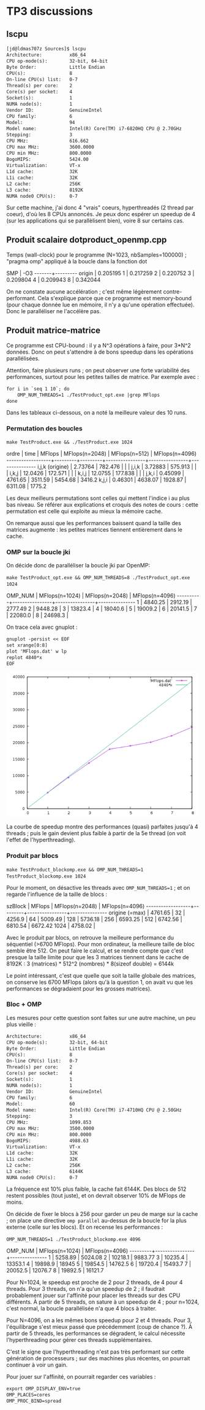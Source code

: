 

# TP3 discussions


## lscpu
```
[jd@ldmas707z Sources]$ lscpu
Architecture:          x86_64
CPU op-mode(s):        32-bit, 64-bit
Byte Order:            Little Endian
CPU(s):                8
On-line CPU(s) list:   0-7
Thread(s) per core:    2
Core(s) per socket:    4
Socket(s):             1
NUMA node(s):          1
Vendor ID:             GenuineIntel
CPU family:            6
Model:                 94
Model name:            Intel(R) Core(TM) i7-6820HQ CPU @ 2.70GHz
Stepping:              3
CPU MHz:               616.662
CPU max MHz:           3600.0000
CPU min MHz:           800.0000
BogoMIPS:              5424.00
Virtualization:        VT-x
L1d cache:             32K
L1i cache:             32K
L2 cache:              256K
L3 cache:              8192K
NUMA node0 CPU(s):     0-7
```

Sur cette machine, j'ai donc 4 "vrais" coeurs, hyperthreadés (2 thread par coeur), d'où les 8 CPUs annoncés.
Je peux donc espérer un speedup de 4 (sur les applications qui se parallèlisent bien), voire 8 sur certains cas. 


## Produit scalaire dotproduct_openmp.cpp

Temps (wall-clock) pour le programme (N=1023, nbSamples=100000) ; "pragma omp" appliqué à la boucle dans la fonction dot

SMP    | -O3
-------+---------
origin | 0.205195
1      | 0.217259
2      | 0.220752
3      | 0.209804
4      | 0.209943
8      | 0.342044

On ne constate aucune accélération ; c'est même légèrement contre-performant.
Cela s'explique parce que ce programme est memory-bound (pour chaque donnée lue en mémoire, il n'y a qu'une opération effectuée). Donc le paralléliser ne l'accélère pas. 





## Produit matrice-matrice


Ce programme est CPU-bound : il y a N^3 opérations à faire, pour 3*N^2 données.
Donc on peut s'attendre à de bons speedup dans les opérations parallélisées. 


Attention, faire plusieurs runs ; on peut observer une forte variabilité des performances, surtout pour les petites tailles de matrice. Par exemple avec :

```
for i in `seq 1 10`; do
    OMP_NUM_THREADS=1 ./TestProduct_opt.exe |grep MFlops
done
```
Dans les tableaux ci-dessous, on a noté la meilleure valeur des 10 runs.



### Permutation des boucles

`make TestProduct.exe && ./TestProduct.exe 1024`

  ordre           | time    | MFlops  | MFlops(n=2048) | MFlops(n=512)  | MFlops(n=4096)
------------------+---------+---------+----------------+----------------+---------------
i,j,k (origine)   | 2.73764 | 782.476 |                |                | 
j,i,k             | 3.72883 | 575.913 |                |                |
i,k,j             | 12.0426 | 172.571 |                |                |
k,i,j             | 12.0755 | 177.838 |                |                |
j,k,i             | 0.45099 | 4761.65 | 3511.59        | 5454.68        | 3416.2
k,j,i             | 0.46301 | 4638.07 | 1928.87        | 6311.08        | 1775.2

Les deux meilleurs permutations sont celles qui mettent l'indice i au plus bas niveau. 
Se référer aux explications et croquis des notes de cours : cette permutation est celle qui exploite au mieux la mémoire cache. 

On remarque aussi que les performances baissent quand la taille des matrices augmente : 
les petites matrices tiennent entièrement dans le cache. 



### OMP sur la boucle jki

On décide donc de paralléliser la boucle jki par OpenMP:

`make TestProduct_opt.exe && OMP_NUM_THREADS=8 ./TestProduct_opt.exe 1024`

  OMP_NUM | MFlops(n=1024) | MFlops(n=2048) |  MFlops(n=4096)
----------+----------------+----------------+---------------
1         |   4840.25      |     2912.19    |  2777.49
2         |   9448.28      |
3         |   13823.4      |
4         |   18040.6      |
5         |   19009.2      |
6         |   20141.5      |
7         |   22080.0      |
8         |   24698.3      |

On trace cela avec gnuplot :

```
gnuplot -persist << EOF 
set xrange[0:8]
plot 'MFlops.dat' w lp
replot 4840*x
EOF
```

![](./MFlops.png "MFlops for jki OpenMP")


La courbe de speedup montre des performances (quasi) parfaites jusqu'à 4 threads ; 
puis le gain devient plus faible à partir de la 5e thread (on voit l'effet de l'hyperthreading). 





### Produit par blocs

`make TestProduct_blockomp.exe && OMP_NUM_THREADS=1 TestProduct_blockomp.exe 1024`

Pour le moment, on désactive les threads avec `OMP_NUM_THREADS=1` ; 
et on regarde l'influence de la taille de blocs :

  szBlock         | MFlops  | MFlops(n=2048) | MFlops(n=4096)
------------------+---------+----------------+---------------
origine (=max)    | 4761.65 |
32                | 4256.9  |
64                | 5009.49 |
128               | 5736.18 |
256               | 6593.25 |
512               | 6742.56 |   6810.54      |  6672.42
1024              | 4758.02 |

Avec le produit par blocs, on retrouve la meilleure performance du séquentiel (>6700 MFlops). 
Pour mon ordinateur, la meilleure taille de bloc semble être 512.
On peut faire le calcul, et se rendre compte que c'est presque la taille limite pour que les 3 matrices tiennent dans le cache de 8192K :
 3 (matrices) * 512^2 (nombres) * 8(sizeof double) = 6144k
 
 
Le point intéressant, c'est que quelle que soit la taille globale des matrices, on conserve les 6700 MFlops (alors qu'à la question 1, on avait vu que les performances se dégradaient pour les grosses matrices).


### Bloc + OMP

Les mesures pour cette question sont faites sur une autre machine, un peu plus vieille :

```
Architecture:          x86_64
CPU op-mode(s):        32-bit, 64-bit
Byte Order:            Little Endian
CPU(s):                8
On-line CPU(s) list:   0-7
Thread(s) per core:    2
Core(s) per socket:    4
Socket(s):             1
NUMA node(s):          1
Vendor ID:             GenuineIntel
CPU family:            6
Model:                 60
Model name:            Intel(R) Core(TM) i7-4710HQ CPU @ 2.50GHz
Stepping:              3
CPU MHz:               1099.853
CPU max MHz:           3500.0000
CPU min MHz:           800.0000
BogoMIPS:              4988.63
Virtualization:        VT-x
L1d cache:             32K
L1i cache:             32K
L2 cache:              256K
L3 cache:              6144K
NUMA node0 CPU(s):     0-7
```

La fréquence est 10% plus faible, la cache fait 6144K. Des blocs de 512 restent possibles (tout juste), et on devrait observer 10% de MFlops de moins. 

On décide de fixer le blocs à 256 pour garder un peu de marge sur la cache ; 
on place une directive `omp parallel` au-dessus de la boucle for la plus externe (celle sur les blocs). 
Et on recense les performances :

`OMP_NUM_THREADS=1 ./TestProduct_blockomp.exe 4096`

 OMP_NUM | MFlops(n=1024) | MFlops(n=4096)
---------+----------------+---------------
 1       | 5258.89        | 5024.08
 2       | 10218.1        | 9883.77
 3       | 10235.4        | 13353.1
 4       | 19898.9        | 18945
 5       | 19854.5        | 14762.5
 6       | 19720.4        | 15493.7
 7       | 20052.5        | 12076.7
 8       | 19892.5        | 16121.7

Pour N=1024, le speedup est proche de 2 pour 2 threads, de 4 pour 4 threads. 
Pour 3 threads, on n'a qu'un speedup de 2 ; il faudrait probablement jouer sur l'affinité pour placer les threads sur des CPU différents. 
À partir de 5 threads, on sature à un speedup de 4 ; pour n=1024, c'est normal, la boucle parallélisée n'a que 4 blocs à traiter. 

Pour N=4096, on a les mêmes bons speedup pour 2 et 4 threads. Pour 3, l'équilibrage s'est mieux passé que précédemment (coup de chance ?).
À partir de 5 threads, les performances se dégradent, le calcul nécessite l'hyperthreading pour gérer ces threads supplémentaires.

C'est le signe que l'hyperthreading n'est pas très performant sur cette génération de processeurs ; sur des machines plus récentes, on pourrait continuer à voir un gain.


Pour jouer sur l'affinité, on pourrait regarder ces variables :
```
export OMP_DISPLAY_ENV=true
OMP_PLACES=cores
OMP_PROC_BIND=spread
```

